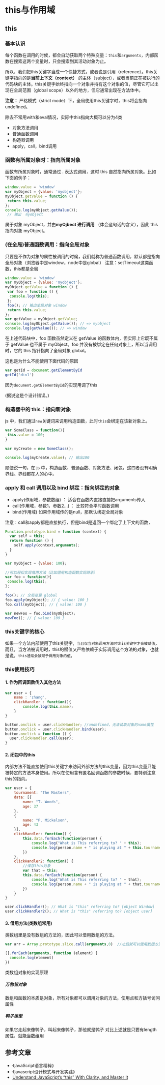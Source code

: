 # this与作用域

## this

### 基本认识

每个函数在调用的时候，都会自动获取两个特殊变量：`this`和`arguments`，内部函数在搜索这两个变量时，只会搜索到其活动对象为止。

所以，我们把this关键字当成一个快捷方式，或者说是引用（reference）。this关键字指向的是**当前上下文（context）** 的主体（subject），或者当前正在被执行的代码块的主体。this关键字始终指向一个对象并持有这个对象的值，尽管它可以出现在全局范围（global scope）以外的地方，但它通常出现在方法体中。

**注意：** 严格模式（strict mode）下，全局使用this关键字时，this将会指向undefined。

除去不常用with和eval情况，实际中this指向大概可以分为4类
- 对象方法调用
- 普通函数调用
- 构造器调用
- apply，call，bind调用

### 函数有所属对象时：指向所属对象
函数有所属对象时，通常通过 . 表达式调用，这时 this 自然指向所属对象。比如下面的例子：
```js
window.value = 'window'
var myObject = {value: 'myobject'};
myObject.getValue = function () {
 return this.value;
};
console.log(myObject.getValue()); 
 // 输出  myobject 
```
属于对象 myObject，并由**myOjbect 进行调用** （体会这句话的含义），因此 this 指向对象 myObject。

### (在全局)普通函数调用：指向全局对象
只要是不作为对象的属性被调用的时候，我们就称为普通函数调用，默认都是指向全局对象（浏览器中是window，node中是global）
注意：setTimeout这类函数，this都是全局
```js
window.value = 'window'
var myObject = {value: 'myobject'};
myObject.getValue = function () {
 var foo = function () {
  console.log(this);
 };
 foo(); // 输出全局对象 window
 return this.value;
};
var getValue = myObject.getValue; 
console.log(myObject.getValue()); // => myobject 
console.log(getValue()); // => window
```
在上述代码块中，foo 函数虽然定义在 getValue 的函数体内，但实际上它既不属于 getValue 也不属于 myObject。foo 并没有被绑定在任何对象上，所以当调用时，它的 this 指针指向了全局对象 global。

这也是为什么不能使用下面代码的原因
```js
var getId = document.getElementById
getId('div1')
```
因为`document.getElementById`的实现用调了this

(据说这是个设计错误。)

### 构造器中的 this：指向新对象
js 中，我们通过`new`关键词来调用构造函数，此时`this`会绑定在该新对象上。
```js
var SomeClass = function(){
 this.value = 100;
}
 
var myCreate = new SomeClass();
 
console.log(myCreate.value); // 输出100
```
顺便说一句，在 js 中，构造函数、普通函数、对象方法、闭包，这四者没有明确界线。界线都在人的心中。

### apply 和 call 调用以及 bind 绑定：指向绑定的对象
- apply(作用域，参数数组)  ： 适合在函数内直接直接把arguments传入 
- call(作用域，参数1，参数2...) ： 比较符合平时函数调用
- bind(作用域) 
如果作用域传的是null，那默认绑定全局对象

注意：call和apply都是直接执行，但是bind是返回一个绑定了上下文的函数，
```js
Function.prototype.bind = function (context) {
  var self = this;
  return function () {
    self.apply(context,arguments);
  }
}
```

```js
var myObject = {value: 100};
 
//可以轻松实现借用方法（比如借用构造函数实现继承）
var foo = function(){
 console.log(this);
};
 
foo(); // 全局变量 global
foo.apply(myObject); // { value: 100 }
foo.call(myObject); // { value: 100 }
 
var newFoo = foo.bind(myObject);
newFoo(); // { value: 100 }
```



### this关键字的核心

如果一个方法内部使用了this关键字，`当且仅当对象调用方法时this关键字才会被赋值`，而且，当方法被调用时，this的赋值又严格依赖于实际调用这个方法的对象，也就是说，`this通常会被赋予调用对象的值`。



### this使用技巧

#### 1. 作为回调函数传入其他方法

```javascript
var user = {
    name : 'zhang',
    clickHandler : function(){
        console.log(this.name);
    }
}

button.onclick = user.clickHandler; //undefined，无法读取对象的name属性
button.onclick = user.clickHandler.bind(user); 
button.onclick = function () {
  user.clickHandler.call(user); 
}
```

#### 2. 闭包中的this

内部方法不能直接使用this关键字来访问外部方法的this变量，因为this变量只能被特定的方法本身使用。所以在使用含有匿名回调函数的参数时候，要特别注意this的指向。

```javascript
var user = {
    tournament: "The Masters",
    data: [{
        name: "T. Woods",
        age: 37
    },
    {
        name: "P. Mickelson",
        age: 43
    }],
    clickHandler: function() {
        this.data.forEach(function(person) {
            console.log("What is This referring to? " + this);
            console.log(person.name + " is playing at " + this.tournament);
        })
    },
    clickHandler2: function() {
        //保存this对象
        var that = this;
        this.data.forEach(function(person) {
            console.log("What is This referring to? " + that);
            console.log(person.name + " is playing at " + that.tournament);
        })
    }
}

user.clickHandler(); // What is "this" referring to? [object Window]
user.clickHandler2(); // What is "this" referring to? [object user]
```

#### 3. 借用方法(类数组常用)
类数组里是没有数组的方法的，因此可以借用数组的方法。

```javascript
var arr = Array.prototype.slice.call(arguments,0)  //之后就可以使用数组方法了

[].forEach(arguments, function (element) {
  console.log(element)
})
```
类数组对象的实现原理

##### 万物皆对象

数组和函数的本质是对象，所有对象都可以调用对象的方法，使用点和方括号访问属性

##### 鸭子类型

如果它走起来像鸭子，叫起来像鸭子，那他就是鸭子
对比上述就是只要有length属性，就能当数组用


## 参考文章
- 《javaScript语言精粹》
- 《javascript设计模式与开发实践》
- [Understand JavaScript’s “this” With Clarity, and Master It](http://javascriptissexy.com/understand-javascripts-this-with-clarity-and-master-it)